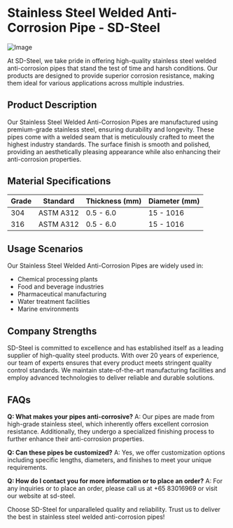 # Stainless Steel Welded Anti-Corrosion Pipe - SD-Steel

![Image](https://github.com/user-attachments/assets/2567258e-e124-4816-932d-1809bd27ef0b)

At SD-Steel, we take pride in offering high-quality stainless steel welded anti-corrosion pipes that stand the test of time and harsh conditions. Our products are designed to provide superior corrosion resistance, making them ideal for various applications across multiple industries.

## Product Description
Our Stainless Steel Welded Anti-Corrosion Pipes are manufactured using premium-grade stainless steel, ensuring durability and longevity. These pipes come with a welded seam that is meticulously crafted to meet the highest industry standards. The surface finish is smooth and polished, providing an aesthetically pleasing appearance while also enhancing their anti-corrosion properties.

## Material Specifications
| Grade | Standard | Thickness (mm) | Diameter (mm) |
|-------|----------|----------------|----------------|
| 304   | ASTM A312 | 0.5 - 6.0      | 15 - 1016      |
| 316   | ASTM A312 | 0.5 - 6.0      | 15 - 1016      |

## Usage Scenarios
Our Stainless Steel Welded Anti-Corrosion Pipes are widely used in:
- Chemical processing plants
- Food and beverage industries
- Pharmaceutical manufacturing
- Water treatment facilities
- Marine environments

## Company Strengths
SD-Steel is committed to excellence and has established itself as a leading supplier of high-quality steel products. With over 20 years of experience, our team of experts ensures that every product meets stringent quality control standards. We maintain state-of-the-art manufacturing facilities and employ advanced technologies to deliver reliable and durable solutions.

## FAQs
**Q: What makes your pipes anti-corrosive?**
A: Our pipes are made from high-grade stainless steel, which inherently offers excellent corrosion resistance. Additionally, they undergo a specialized finishing process to further enhance their anti-corrosion properties.

**Q: Can these pipes be customized?**
A: Yes, we offer customization options including specific lengths, diameters, and finishes to meet your unique requirements.

**Q: How do I contact you for more information or to place an order?**
A: For any inquiries or to place an order, please call us at +65 83016969 or visit our website at  sd-steel.

Choose SD-Steel for unparalleled quality and reliability. Trust us to deliver the best in stainless steel welded anti-corrosion pipes!
